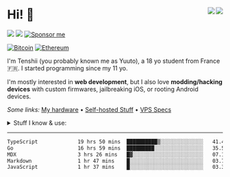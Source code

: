 # Hi! 👋 <img src="https://komarev.com/ghpvc/?username=CuteTenshii&base=2615" align="right" /><a href="https://wakatime.com/@603df7a0-43ed-44a2-897f-8d90d700254e"><img src="https://wakatime.com/badge/user/603df7a0-43ed-44a2-897f-8d90d700254e.svg" align="right" /></a>

<a href="https://tenshii.moe/?utm_source=github"><img src="https://img.shields.io/badge/my%20website-tenshii.moe-141f37" /></a>
<a href="https://miwa.lol/tenshii"><img src="https://img.shields.io/badge/my%20socials-miwa.lol/tenshii-8534ef" /></a>
[![Sponsor me](https://img.shields.io/badge/sponsor-30363D?logo=GitHub-Sponsors&logoColor=#white)](https://github.com/sponsors/CuteTenshii)

[![Bitcoin](https://img.shields.io/badge/Bitcoin-bc1q7ucz45v35fxxtywetkl89tf4t9d00efdr87x4f-FF9900?logo=bitcoin&logoColor=white)](https://mempool.space/address/bc1q7ucz45v35fxxtywetkl89tf4t9d00efdr87x4f)
[![Ethereum](https://img.shields.io/badge/Ethereum-0xF81704104E37a97338F58f27188a8760A15C8766-3C3C3D?logo=ethereum&logoColor=white)](https://etherscan.io/address/0xF81704104E37a97338F58f27188a8760A15C8766)

I'm Tenshii (you probably known me as Yuuto), a 18 yo student from France 🇫🇷. I started programming since my 11 yo.

I'm mostly interested in **web development**, but I also love **modding/hacking devices** with custom firmwares, jailbreaking iOS, or rooting Android devices.

*Some links:* [My hardware](Hardware.md) &bull; [Self-hosted Stuff](Self-hosted_Stuff.md) &bull; [VPS Specs](VPS_Specs.md)

<details>
  <summary>Stuff I know & use:</summary>
  
  ### 💻 OSes
  
  ![Windows](https://img.shields.io/badge/Windows-0078D6?logo=windows&logoColor=white)
  ![Ubuntu](https://img.shields.io/badge/Ubuntu-E95420?logo=ubuntu&logoColor=white)
  ![Arch Linux](https://img.shields.io/badge/Arch_Linux-1793D1?logo=arch-linux&logoColor=white)
  ![macOS](https://img.shields.io/badge/mac%20os-000000?logo=apple&logoColor=white)
  ![Android](https://img.shields.io/badge/Android-3DDC84?logo=android&logoColor=white)
  ![iOS](https://img.shields.io/badge/iOS-000000?logo=ios&logoColor=white)
  
  ### 🧑‍💻 Programming Languages
  
  ![JavaScript](https://img.shields.io/badge/JavaScript-323330?logo=javascript&logoColor=F7DF1E)
  ![TypeScript](https://img.shields.io/badge/TypeScript-007ACC?logo=typescript&logoColor=white)
  ![Go](https://img.shields.io/badge/Go-00ADD8?logo=go&logoColor=white)
  ![Python](https://img.shields.io/badge/Python-FFD43B?logo=python&logoColor=blue)
  
  ### 📚 Libraries & Frameworks
  
  ![React](https://img.shields.io/badge/React-20232A?logo=react&logoColor=61DAFB)
  ![React Native](https://img.shields.io/badge/React_Native-20232A?logo=react&logoColor=61DAFB)
  ![Next.js](https://img.shields.io/badge/next%20js-000000?logo=nextdotjs&logoColor=white)
  ![shadcn/ui](https://img.shields.io/badge/shadcn%2Fui-000000?logo=shadcnui&logoColor=white)
  ![Tailwind CSS](https://img.shields.io/badge/Tailwind_CSS-38B2AC?logo=tailwind-css&logoColor=white)
  
  ### 🛠️ Tools
  
  ![Nginx](https://img.shields.io/badge/Nginx-009639?logo=nginx&logoColor=white)
  ![Nginx Proxy Manager](https://img.shields.io/badge/nginxproxymanager-F15833?logo=nginxproxymanager&logoColor=white)
  ![Insomnia](https://img.shields.io/badge/Insomnia-5849be?logo=Insomnia&logoColor=white)
  ![Docker](https://img.shields.io/badge/Docker-2CA5E0?logo=docker&logoColor=white)
  ![Bun](https://img.shields.io/badge/bun-282a36?logo=bun&logoColor=fbf0df)
  ![Vite](https://img.shields.io/badge/Vite-B73BFE?logo=vite&logoColor=FFD62E)
  ![Electron](https://img.shields.io/badge/Electron-2B2E3A?logo=electron&logoColor=9FEAF9)
  ![PostgreSQL](https://img.shields.io/badge/PostgreSQL-316192?logo=postgresql&logoColor=white)
  ![Redis](https://img.shields.io/badge/redis-%23DD0031.svg?&logo=redis&logoColor=white)
  ![Docusaurus](https://img.shields.io/badge/Docusaurus-3ECC5F?logo=Docusaurus&logoColor=white)
  
  ### ☁️ Cloud & Infrastructure
  
  ![GitHub Actions](https://img.shields.io/badge/GitHub_Actions-2088FF?logo=github-actions&logoColor=white)
  ![Netlify](https://img.shields.io/badge/Netlify-00C7B7?logo=netlify&logoColor=white)
  ![Linode](https://img.shields.io/badge/Linode-00A95C?logo=Linode&logoColor=white)
  ![Google Cloud](https://img.shields.io/badge/Google_Cloud-4285F4?logo=google-cloud&logoColor=white)
  ![GitHub Pages](https://img.shields.io/badge/GitHub%20Pages-222222?logo=GitHub%20Pages&logoColor=white)
  ![Cloudflare](https://img.shields.io/badge/Cloudflare-F38020?logo=Cloudflare&logoColor=white)
  
  <i>Familiar with (but not using):</i>
  
  Stuff I used in the past, but that I haven't used in years. That doesn't mean I forgot how to use them :)
  
  ![Vue](https://img.shields.io/badge/Vue%20js-35495E?logo=vuedotjs&logoColor=4FC08D)
  ![Swift](https://img.shields.io/badge/Swift-FA7343?logo=swift&logoColor=white)
  ![PHP](https://img.shields.io/badge/PHP-777BB4?logo=php&logoColor=white)
  ![MySQL](https://img.shields.io/badge/MySQL-005C84?logo=mysql&logoColor=white)
  </details>
</details>

---

<!--START_SECTION:waka-->

```txt
TypeScript             19 hrs 50 mins  ██████████▒░░░░░░░░░░░░░░   41.46 %
Go                     16 hrs 59 mins  █████████░░░░░░░░░░░░░░░░   35.50 %
MDX                    3 hrs 26 mins   █▓░░░░░░░░░░░░░░░░░░░░░░░   07.18 %
Markdown               1 hr 47 mins    █░░░░░░░░░░░░░░░░░░░░░░░░   03.75 %
JavaScript             1 hr 37 mins    █░░░░░░░░░░░░░░░░░░░░░░░░   03.39 %
```

<!--END_SECTION:waka-->
